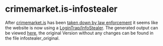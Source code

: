 # crimemarket.is-infostealer
After [crimemarket.is](crimemarket.is) has been [taken down by law enforcement](https://www1.wdr.de/nachrichten/crimemarket-plattform-polizei-100.html) it seems like the website is now using a [LoginTrap/InfoStealer](https://blog.subbytes.net/index.php/2024/03/01/crimemarket-infostealer-nach-bust/). The generated output can be viewed [here](https://mixcolumns.github.io/crimemarket.is-infostealer/infostealer_show.html), the original Version without any changes can be found in the file infostealer_original. 
